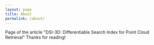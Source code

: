 ```yaml
---
layout: page
title: About
permalink: /about/
---
```


Page of the article "DSI-3D: Differentiable Search Index for Point Cloud Retrieval" Thanks for reading!
